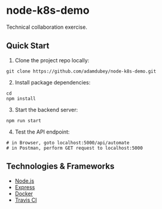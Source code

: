 # node-k8s-demo

Technical collaboration exercise.

## Quick Start

1. Clone the project repo locally:

```
git clone https://github.com/adamdubey/node-k8s-demo.git
```

2. Install package dependencies:

```
cd
npm install
```

3. Start the backend server:

```
npm run start
```

4. Test the API endpoint:

```
# in Browser, goto localhost:5000/api/automate
# in Postman, perform GET request to localhost:5000
```

## Technologies & Frameworks

- [Node.js](https://nodejs.org/)
- [Express](https://expressjs.com/)
- [Docker](https://www.docker.com/)
- [Travis CI](https://travis-ci.org/dashboard)
